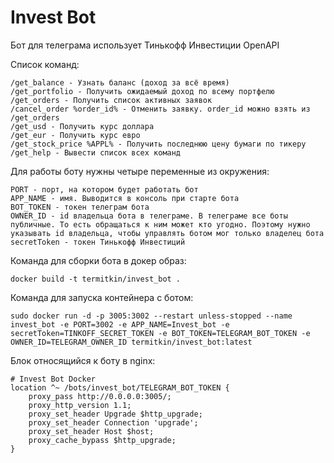 # Invest Bot

Бот для телеграма использует Тинькофф Инвестиции OpenAPI

Список команд:

```
/get_balance - Узнать баланс (доход за всё время)
/get_portfolio - Получить ожидаемый доход по всему портфелю
/get_orders - Получить список активных заявок
/cancel_order %order_id% - Отменить заявку. order_id можно взять из /get_orders
/get_usd - Получить курс доллара
/get_eur - Получить курс евро
/get_stock_price %APPL% - Получить последнюю цену бумаги по тикеру
/get_help - Вывести список всех команд
```

Для работы боту нужны четыре переменные из окружения:

```
PORT - порт, на котором будет работать бот
APP_NAME - имя. Выводится в консоль при старте бота
BOT_TOKEN - токен телеграм бота
OWNER_ID - id владельца бота в телеграме. В телеграме все боты публичные. То есть обращаться к ним может кто угодно. Поэтому нужно указывать id владельца, чтобы управлять ботом мог только владелец бота
secretToken - токен Тинькофф Инвестиций
```

Команда для сборки бота в докер образ:

```
docker build -t termitkin/invest_bot .
```

Команда для запуска контейнера с ботом:

```
sudo docker run -d -p 3005:3002 --restart unless-stopped --name invest_bot -e PORT=3002 -e APP_NAME=Invest_bot -e secretToken=TINKOFF_SECRET_TOKEN -e BOT_TOKEN=TELEGRAM_BOT_TOKEN -e OWNER_ID=TELEGRAM_OWNER_ID termitkin/invest_bot:latest
```

Блок относящийся к боту в nginx:

```
# Invest Bot Docker
location ^~ /bots/invest_bot/TELEGRAM_BOT_TOKEN {
    proxy_pass http://0.0.0.0:3005/;
    proxy_http_version 1.1;
    proxy_set_header Upgrade $http_upgrade;
    proxy_set_header Connection 'upgrade';
    proxy_set_header Host $host;
    proxy_cache_bypass $http_upgrade;
}
```
